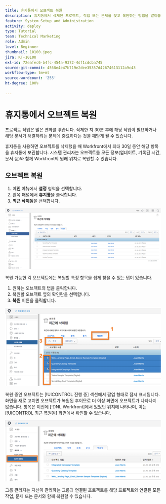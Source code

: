 ```yaml
---
title: 휴지통에서 오브젝트 복원
description: 휴지통에서 삭제된 프로젝트, 작업 또는 문제를 찾고 복원하는 방법을 알아봅니다.
feature: System Setup and Administration
activity: deploy
type: Tutorial
team: Technical Marketing
role: Admin
level: Beginner
thumbnail: 10100.jpeg
jira: KT-10100
exl-id: 72eafec6-b4fc-454a-9372-4df1cdcba745
source-git-commit: 4568e4e47b719e2dee35357d42674613112a9c43
workflow-type: tm+mt
source-wordcount: '255'
ht-degree: 100%

---
```


# 휴지통에서 오브젝트 복원

프로젝트 작업은 많은 변화를 겪습니다. 삭제한 지 30분 후에 해당 작업이 필요하거나 해당 문서가 해결하려는 문제에 중요하다는 것을 깨닫게 될 수 있습니다.

휴지통을 사용하면 오브젝트를 삭제했을 때 Workfront에서 최대 30일 동안 해당 항목을 휴지통에 보관합니다. 시스템 관리자는 오브젝트를 모든 정보(업데이트, 기록된 시간, 문서 등)와 함께 Workfront의 원래 위치로 복원할 수 있습니다.

## 오브젝트 복원

1. **메인 메뉴**&#x200B;에서 **설정** 영역을 선택합니다.
1. 왼쪽 패널에서 **휴지통**&#x200B;을 클릭합니다.
1. **최근 삭제됨**&#x200B;을 선택합니다.

![설정 영역의 휴지통에 있는 ‘최근 삭제됨’ 섹션](assets/admin-fund-recycle-bin-1.png)

복원 가능한 각 오브젝트에는 복원할 특정 항목을 쉽게 찾을 수 있는 탭이 있습니다.

1. 원하는 오브젝트의 탭을 클릭합니다.
1. 복원할 오브젝트 옆의 확인란을 선택합니다.
1. **복원** 버튼을 클릭합니다.

![휴지통에서 선택된 항목](assets/admin-fund-recycle-bin-2.png)

복원 중인 오브젝트는 [!UICONTROL 진행 중] 섹션에서 팝업 형태로 잠시 표시됩니다. 화면을 새로 고치면 오브젝트가 복원된 후이므로 더 이상 화면에 오브젝트가 나타나지 않습니다. 항목은 이전에 [!DNL Workfront]에서 있었던 위치에 나타나며, 이는 [!UICONTROL 최근 복원됨] 화면에서 확인할 수 있습니다.

![설정 영역의 휴지통에 있는 ‘최근 복원됨’ 섹션](assets/admin-fund-recycle-bin-3.png)

그룹 관리자는 자신이 관리하는 그룹과 연결된 프로젝트를 해당 프로젝트와 연결된 모든 작업, 문제 또는 문서와 함께 복원할 수 있습니다.

<!--
learn more URL
Restoring deleted items
Viewing items that have been recently restored
-->
